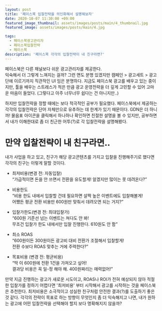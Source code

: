 ```yaml
---
layout: post
title: '페이스북 입찰전략을 의인화해서 설명해보자'
date: 2020-10-07 11:30:00 +09:00
featured_image_thumbnail: assets/images/posts/main/4_thumbnail.jpg
featured_image: assets/images/posts/main/4.jpg

tags:
  - 페이스북광고관리자
  - 페이스북입찰전략
  - 페이스북
description: '페이스북 각각의 입찰전략이 내 친구라면?'
---
```


페이스북은 다른 채널보다 쉬운 광고관리자를 제공한다.  
익숙해서 더 그렇게 느껴지는 걸까? 그런 면도 분명 있겠지만 캠페인 > 광고세트 > 광고 단에 이르기까지 직관적인 UI 임은 분명하다. 지금도 페이스북 광고를 배우고 있는 중이지만, 툴을 배우는 스트레스가 적은 만큼 광고 운영전략을 더 깊게 고민할 수 있어 고마운 마음이 들었다. (그렇다고 아주 너무너무 쉽다는 건 아니지만..)  

하지만 입찰전략을 정할 때에는 보다 적극적인 공부가 필요했다.
페이스북에서 제공하는 각각의 입찰전략은 단어 자체만으로 유추하는 데 한계가 있기 때문이다. GDN은 더 하니까! 물음표 아이콘을 클릭해서 하나하나 확인하면 친절한 설명을 볼 수 있지만, 공부하면서 내가 이해한대로 좀 더 친근한 어투(?)로 각 입찰전략을 설명해봤다.  


# 만약 입찰전략이 내 친구라면..

내가 사업을 하고 있고, 친구가 해당 광고콘텐츠를 가지고 입찰을 진행해주기로 했다면
각각의 친구는 이렇게 말할 것이다.  

- 최저비용(변경 전: 자동입찰)  
“가급적이면 돈을 안 쓰면서 전환을 유도할게! 알겠지만 많이는 못 데려온다?”  

- 비용한도  
“비용 한도 내에서 입찰할 건데 필요하면 살짝 높은 이벤트에도 입찰해볼게!  
 어쨌든 평균 전환 비용만 600원만 맞춰서 데려오면 되는 거지?”  

- 입찰가한도(변경 전: 최대입찰가)  
“600원 기준선 넘는 이벤트는 쳐다도 안 봐!  
 무조건 입찰가 한도 내에서만 입찰 진행한다. 610원도 안 함”  

- 최소 ROAS  
“600원이든 300원이든 광고비 대비 전환가 조절해서 입찰할게!  
 전환 수보다 ROAS 맞추는 거에 주력한다?”  

- 목표비용 (변경 전: 평균비용)  
“딱 이 600원에 전환 1건을 가져오고 싶어!  
 결과당 비용은 꼭 일-정 해야 해. 400원짜리는 매력없어!”    

만약 지금 진행하는 광고가 새로운 시도이고, ROAS나 ROI가 전혀 예상되지 않아 적절한 입찰가를 정하기 어렵다면 '최저비용' 부터 시작해서 광고를 시작하는 것을 페이스북은 추천한다. 최저비용은 소극적이고 성실한 친구처럼 안전한 결과(?)를 도출하기 좋은 것 같다.
각각의 전략이 목표로 하는 방향이 무엇인지 좀 더 익숙해지고 나면, 내가 원하는 광고에 어떤 입찰전략을 선택해야 할지 보다 명확해지지 않을까?
